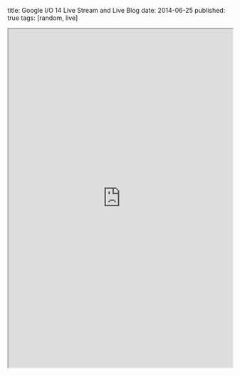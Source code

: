 title: Google I/O 14 Live Stream and Live Blog
date: 2014-06-25
published: true
tags: [random, live]

<iframe allowTransparency="true" src="https://www.google.com/events/io/gadget/iframe.html?feed=true&fh=300&video=true&w=420&h=301" style="width:100%;height:760px"></iframe>
